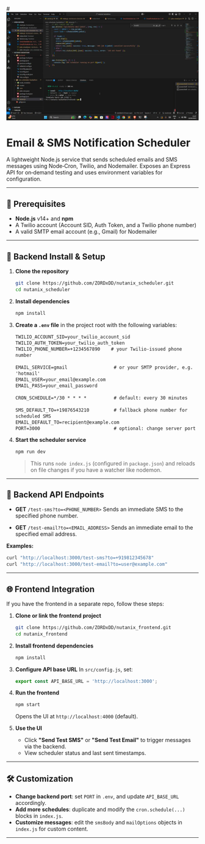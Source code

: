 #[![Watch the demo](./thumbnail.png)](https://drive.google.com/file/d/1e3Tkt68NZbyvbfjCPYgJtJ4sLhsvrLr_/view?usp=sharing)


# Email & SMS Notification Scheduler

A lightweight Node.js service that sends scheduled emails and SMS messages using Node‑Cron, Twilio, and Nodemailer. Exposes an Express API for on‑demand testing and uses environment variables for configuration.

---

## 🔧 Prerequisites

* **Node.js** v14+ and **npm**
* A Twilio account (Account SID, Auth Token, and a Twilio phone number)
* A valid SMTP email account (e.g., Gmail) for Nodemailer

---

## 🚀 Backend Install & Setup

1. **Clone the repository**

   ```bash
   git clone https://github.com/ZORDxDD/nutanix_scheduler.git
   cd nutanix_scheduler
   ```

2. **Install dependencies**

   ```bash
   npm install
   ```

3. **Create a `.env` file** in the project root with the following variables:

   ```dotenv
   TWILIO_ACCOUNT_SID=your_twilio_account_sid
   TWILIO_AUTH_TOKEN=your_twilio_auth_token
   TWILIO_PHONE_NUMBER=+1234567890    # your Twilio-issued phone number

   EMAIL_SERVICE=gmail                 # or your SMTP provider, e.g. 'hotmail'
   EMAIL_USER=your_email@example.com
   EMAIL_PASS=your_email_password

   CRON_SCHEDULE=*/30 * * * *          # default: every 30 minutes

   SMS_DEFAULT_TO=+19876543210         # fallback phone number for scheduled SMS
   EMAIL_DEFAULT_TO=recipient@example.com
   PORT=3000                           # optional: change server port
   ```

4. **Start the scheduler service**

   ```bash
   npm run dev
   ```

   > This runs `node index.js` (configured in `package.json`) and reloads on file changes if you have a watcher like nodemon.

---

## 📡 Backend API Endpoints

* **GET** `/test-sms?to=<PHONE_NUMBER>`
  Sends an immediate SMS to the specified phone number.

* **GET** `/test-email?to=<EMAIL_ADDRESS>`
  Sends an immediate email to the specified email address.

**Examples:**

```bash
curl "http://localhost:3000/test-sms?to=+919812345678"
curl "http://localhost:3000/test-email?to=user@example.com"
```

---

## 🌐 Frontend Integration

If you have the frontend in a separate repo, follow these steps:

1. **Clone or link the frontend project**

   ```bash
   git clone https://github.com/ZORDxDD/nutanix_frontend.git
   cd nutanix_frontend
   ```

2. **Install frontend dependencies**

   ```bash
   npm install
   ```

3. **Configure API base URL**
   In `src/config.js`, set:

   ```js
   export const API_BASE_URL = 'http://localhost:3000';
   ```

4. **Run the frontend**

   ```bash
   npm start
   ```

   Opens the UI at `http://localhost:4000` (default).

5. **Use the UI**

   * Click **"Send Test SMS"** or **"Send Test Email"** to trigger messages via the backend.
   * View scheduler status and last sent timestamps.

---

## 🛠️ Customization

* **Change backend port**: set `PORT` in `.env`, and update `API_BASE_URL` accordingly.
* **Add more schedules**: duplicate and modify the `cron.schedule(...)` blocks in `index.js`.
* **Customize messages**: edit the `smsBody` and `mailOptions` objects in `index.js` for custom content.

---
